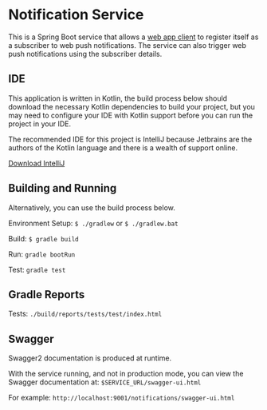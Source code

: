 # Notification Service

This is a Spring Boot service that allows a [web app client](http://udcbitbucket.lgnet.co.uk/projects/CS/repos/web-push-notification-client/browse) to register itself as a subscriber to web push notifications. The service can also trigger web push notifications using the subscriber details.


## IDE

This application is written in Kotlin, the build process below should download the necessary Kotlin dependencies to build your project, but you may need to configure your IDE with Kotlin support before you can run the project in your IDE.
 
The recommended IDE for this project is IntelliJ because Jetbrains are the authors of the Kotlin language and there is a wealth of support online.

[Download IntelliJ](https://www.jetbrains.com/idea/download/)

## Building and Running

Alternatively, you can use the build process below.

Environment Setup: ``$ ./gradlew`` or ``$ ./gradlew.bat``

Build: ``$ gradle build``

Run: ``gradle bootRun``

Test: ``gradle test``

## Gradle Reports

Tests: ``./build/reports/tests/test/index.html``

## Swagger

Swagger2 documentation is produced at runtime.

With the service running, and not in production mode, you can view the Swagger documentation at: ``$SERVICE_URL/swagger-ui.html``

For example:
``http://localhost:9001/notifications/swagger-ui.html``
